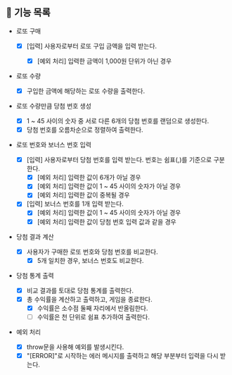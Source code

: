 ## 📄 기능 목록

- 로또 구매

  - [x] [입력] 사용자로부터 로또 구입 금액을 입력 받는다.

    - [x] [예외 처리] 입력한 금액이 1,000원 단위가 아닌 경우

- 로또 수량

  - [x] 구입한 금액에 해당하는 로또 수량을 출력한다.

- 로또 수량만큼 당첨 번호 생성

  - [x] 1 ~ 45 사이의 숫자 중 서로 다른 6개의 당첨 번호를 랜덤으로 생성한다.
  - [x] 당첨 번호를 오름차순으로 정렬하여 출력한다.

- 로또 번호와 보너스 번호 입력

  - [x] [입력] 사용자로부터 당첨 번호를 입력 받는다. 번호는 쉼표(,)를 기준으로 구분한다.
    - [x] [예외 처리] 입력한 값이 6개가 아닐 경우
    - [x] [예외 처리] 입력한 값이 1 ~ 45 사이의 숫자가 아닐 경우
    - [x] [예외 처리] 입력한 값이 중복될 경우
  - [x] [입력] 보너스 번호를 1개 입력 받는다.
    - [x] [예외 처리] 입력한 값이 1 ~ 45 사이의 숫자가 아닐 경우
    - [x] [예외 처리] 입력한 값이 당첨 번호 입력 값과 같을 경우

- 당첨 결과 계산

  - [x] 사용자가 구매한 로또 번호와 당첨 번호를 비교한다.
    - [x] 5개 일치한 경우, 보너스 번호도 비교한다.

- 당첨 통계 출력

  - [x] 비교 결과를 토대로 당첨 통계를 출력한다.
  - [x] 총 수익률을 계산하고 출력하고, 게임을 종료한다.
    - [x] 수익률은 소수점 둘째 자리에서 반올림한다.
    - [ ] 수익률은 천 단위로 쉼표 추가하여 출력한다.

- 예외 처리
  - [x] throw문을 사용해 예외를 발생시킨다.
  - [x] "[ERROR]"로 시작하는 에러 메시지를 출력하고 해당 부분부터 입력을 다시 받는다.
